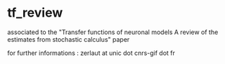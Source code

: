 tf_review
=========

associated to the "Transfer functions of neuronal models
A review of the estimates from stochastic calculus" paper

for further informations : zerlaut at unic dot cnrs-gif dot fr
